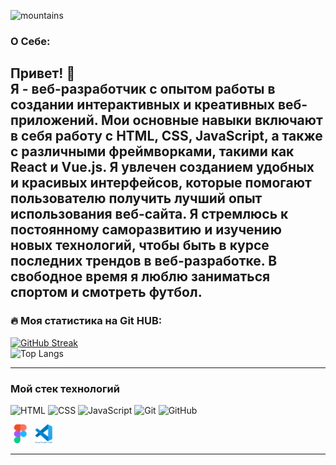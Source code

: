 ![mountains](https://c4.wallpaperflare.com/wallpaper/482/58/519/leaves-plants-neon-hd-wallpaper-preview.jpg)        

### О Себе:    
Привет! :wave:     
Я - веб-разработчик с опытом работы в создании интерактивных и креативных веб-приложений. Мои основные навыки включают в себя работу с HTML, CSS, JavaScript, а также с различными фреймворками, такими как React и Vue.js. Я увлечен созданием удобных и красивых интерфейсов, которые помогают пользователю получить лучший опыт использования веб-сайта. Я стремлюсь к постоянному саморазвитию и изучению новых технологий, чтобы быть в курсе последних трендов в веб-разработке. В свободное время я люблю заниматься спортом и смотреть футбол.
---
### :fire: Моя статистика на Git HUB:
[![GitHub Streak](http://github-readme-streak-stats.herokuapp.com?user=maksimdanilin&theme=dark&background=000000)](https://git.io/streak-stats)    
![Top Langs](https://github-readme-stats.vercel.app/api/top-langs/?username=maksimdanilin218&layout=compact&theme=dark)   

---
### Мой стек технологий
![HTML](https://img.shields.io/badge/-HTML-333?style=for-the-badge&logo=html5)
![CSS](https://img.shields.io/badge/-CSS-333?style=for-the-badge&logo=css3&logoColor=blue)
![JavaScript](https://img.shields.io/badge/-JavaScript-333?style=for-the-badge&logo=javascript)
![Git](https://img.shields.io/badge/-Git-333?style=for-the-badge&logo=Git)
![GitHub](https://img.shields.io/badge/-GitHub-333?style=for-the-badge&logo=GitHub)

<div>
  <img src="https://github.com/devicons/devicon/blob/master/icons/figma/figma-original.svg" title="Figma" alt="Java" width="30" height="30"/>&nbsp;
  <img src="https://github.com/devicons/devicon/blob/master/icons/vscode/vscode-original-wordmark.svg" title="VS Code" alt="Java" width="30" height="30"/>&nbsp;
  

</div>

---

